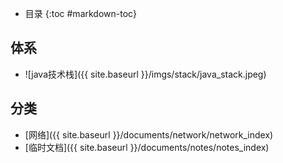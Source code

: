 - 目录
{:toc #markdown-toc}	

## 体系
  
   - ![java技术栈]({{ site.baseurl }}/imgs/stack/java_stack.jpeg)

  
  
  
  
## 分类

  - [网络]({{ site.baseurl }}/documents/network/network_index)
  - [临时文档]({{ site.baseurl }}/documents/notes/notes_index)
  
  
  

  
  





